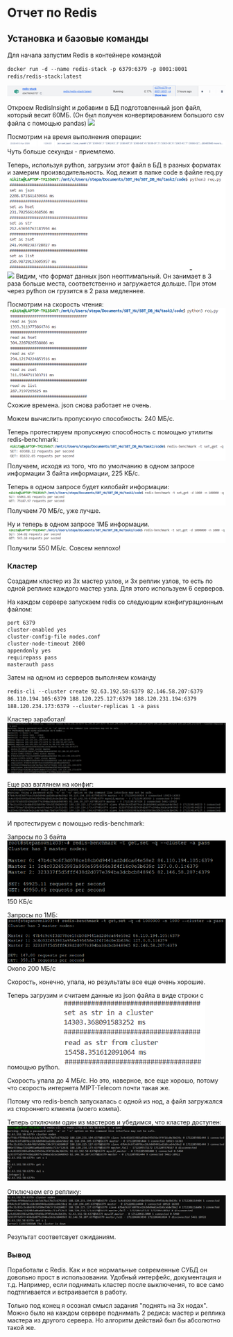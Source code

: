 # Отчет по Redis
## Установка и базовые команды

Для начала запустим Redis в контейнере командой

`docker run -d --name redis-stack -p 6379:6379 -p 8001:8001 redis/redis-stack:latest`

![](img/docker.png)

Откроем RedisInsight и добавим в БД подготовленный json файл, который весит 60МБ. (Он был получен конвертированием большого csv файла с помощью pandas)
![](img/load_json_insight.png)

Посмотрим на время выполнения операции:
![](img/time_json_insight.png)
Чуть больше секунды - приемлемо.

Теперь, используя python, загрузим этот файл в БД в разных форматах и замерим производительность. Код лежит в папке code в файле req.py
![](img/set_times.png)
![](img/show_data.png)
Видим, что формат данных json неоптимальный. Он занимает в 3 раза больше места, соответственно и загружается дольше. При этом через python он грузится в 2 раза медленнее.

Посмотрим на скорость чтения:
![](img/read_times.png)
Схожие времена. json снова работает не очень.

Можем вычислить пропускную способность: 240 МБ/с.


Теперь протестируем пропускную способность с помощью утилиты redis-benchmark:
![](img/3bytes_bench.png)
Получаем, исходя из того, что по умолчанию в одном запросе информации 3 байта информации, 225 КБ/с.

Теперь в одном запросе будет килобайт информации:
![](img/1KB_bench.png)
Получаем 70 МБ/с, уже лучше.

Ну и теперь в одном запросе 1МБ информации.
![](img/1MB_bench.png)
Получили 550 МБ/с. Совсем неплохо!

### Кластер

Создадим кластер из 3х мастер узлов, и 3х реплик узлов, то есть по одной реплике каждого мастер узла. Для этого используем 6 серверов.

На каждом сервере запускаем redis со следующим конфигурационным файлом:
```
port 6379
cluster-enabled yes
cluster-config-file nodes.conf
cluster-node-timeout 2000
appendonly yes
requirepass pass
masterauth pass
```

Затем на одном из серверов выполняем команду

`redis-cli --cluster create 92.63.192.58:6379 82.146.58.207:6379 86.110.194.105:6379 188.120.225.127:6379 188.120.231.194:6379 188.120.234.173:6379 --cluster-replicas 1 -a pass`

Кластер заработал!
![](img/create_cluster.png)

Еще раз взглянем на конфиг:
![](img/config_cluster.png)

И протестируем с помощью redis-benchmark:

Запросы по 3 байта
![](img/3_bytes_cluster_bench.png)
150 КБ/с

Запросы по 1МБ:
![](img/1MB_cluster_bench.png)
Около 200 МБ/с

Скорость, конечно, упала, но результаты все еще очень хорошие.

Теперь загрузим и считаем данные из json файла в виде строки с помощью python.
![](img/read_write_in_cluster.png)

Скорость упала до 4 МБ/с. Но это, наверное, все еще хорошо, потому что скорость интернета MIPT-Telecom почти такая же.

Потому что redis-bench запускалась с одной из нод, а файл загружался из стороннего клиента (моего компа).

Теперь отключим один из мастеров и убедимся, что кластер доступен:
![](img/fail_one_master.png)

Отключаем его реплику:
![](img/fail_cluster.png)

Результат соответсвует ожиданиям.

### Вывод
Поработали с Redis. Как и все нормальные современные СУБД он довольно прост в использовании. Удобный интерфейс, документация и т.д. Например, если поднимать кластер после выключения, то все само подтягивается и встраивается в работу.

Только под конец я осознал смысл задания "поднять на 3х нодах". Можно было на каждом сервере поднимать 2 редиса: мастер и реплика мастера из другого сервера. Но алгоритм действий был бы абсолютно такой же.